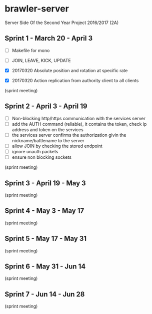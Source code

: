 # brawler-server
Server Side Of the Second Year Project 2016/2017 (2A)

Sprint 1 - March 20 - April 3
-

- [ ] Makefile for mono
- [ ] JOIN, LEAVE, KICK, UPDATE
- [x] 20170320 Absolute position and rotation at specific rate
- [x] 20170320 Action replication from authority client to all clients


(sprint meeting)


Sprint 2 - April 3 - April 19
-

- [ ] Non-blocking http/https communication with the services server
- [ ] add the AUTH command (reliable), it contains the token, check ip address and token on the services
- [ ] the services server confirms the authorization givin the nickname/battlename to the server
- [ ] allow JOIN by checking the stored endpoint
- [ ] ignore unauth packets
- [ ] ensure non blocking sockets

(sprint meeting)

Sprint 3 - April 19 - May 3
-

(sprint meeting)

Sprint 4 - May 3 - May 17
-

(sprint meeting)

Sprint 5 - May 17 - May 31
-

(sprint meeting)

Sprint 6 - May 31 - Jun 14 
-

(sprint meeting)

Sprint 7 - Jun 14 - Jun 28
-

(sprint meeting)
